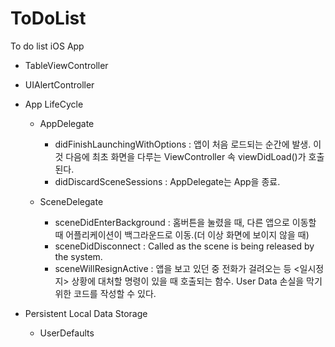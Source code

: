 # ToDoList
To do list iOS App

- TableViewController

- UIAlertController

- App LifeCycle

  - AppDelegate
    - didFinishLaunchingWithOptions : 앱이 처음 로드되는 순간에 발생. 이것 다음에 최초 화면을 다루는 ViewController 속 viewDidLoad()가 호출된다.
    - didDiscardSceneSessions : AppDelegate는 App을 종료.

  - SceneDelegate
    - sceneDidEnterBackground : 홈버튼을 눌렸을 때, 다른 앱으로 이동할 때 어플리케이션이 백그라운드로 이동.(더 이상 화면에 보이지 않을 때)
    - sceneDidDisconnect : Called as the scene is being released by the system. 
    - sceneWillResignActive : 앱을 보고 있던 중 전화가 걸려오는 등 <일시정지> 상황에 대처할 명령이 있을 때 호출되는 함수. User Data 손실을 막기 위한 코드를 작성할 수 있다.

- Persistent Local Data Storage
  - UserDefaults 
